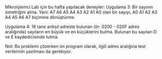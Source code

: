 Mikroişlemci Lab için bu hafta yapılacak deneyler:
Uygulama 3:  Bir sayının simetriğini alma. Yani:
A7 A6 A5 A4 A3 A2 A1 A0  olan bir sayıyı,
A0 A1 A2 A3 A4 A5 A6 A7  biçimine dönüştürme.

Uygulama 4: 16 tane ardışıl adreste bulunan (ör: 0200 - 020F adres aralığında) sayıların en büyük ve en küçüklerini bulma. 
Bulunan bu sayıları D ve E kaydedicisinde tutma.
 
Not: Bu problemi çözerken ön program olarak, ilgili adres aralığına test verilerinin yazılması da gerekiyor.
